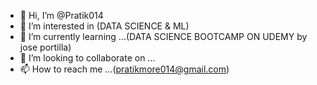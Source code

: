 - 👋 Hi, I’m @Pratik014
- 👀 I’m interested in (DATA SCIENCE & ML)
- 🌱 I’m currently learning ...(DATA SCIENCE BOOTCAMP ON UDEMY by jose portilla)
- 💞️ I’m looking to collaborate on ...
- 📫 How to reach me ...(pratikmore014@gmail.com)

<!---
Pratik014/Pratik014 is a ✨ special ✨ repository because its `README.md` (this file) appears on your GitHub profile.
You can click the Preview link to take a look at your changes.
--->
